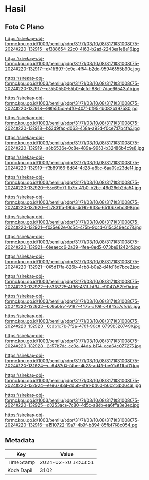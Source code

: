 # Hasil

## Foto C Plano

https://sirekap-obj-formc.kpu.go.id/1003/pemilu/pdpr/31/71/03/10/08/3171031008075-20240220-132915--ef388654-22c0-4163-b2ad-2243ea1e8e16.jpg

https://sirekap-obj-formc.kpu.go.id/1003/pemilu/pdpr/31/71/03/10/08/3171031008075-20240220-132917--d41ff897-0c9e-4f54-b2dd-95946555b90c.jpg

https://sirekap-obj-formc.kpu.go.id/1003/pemilu/pdpr/31/71/03/10/08/3171031008075-20240220-132917--c3550550-55b0-4cfd-88ef-7dae66543a1b.jpg

https://sirekap-obj-formc.kpu.go.id/1003/pemilu/pdpr/31/71/03/10/08/3171031008075-20240220-132918--99fe5f5d-e4f0-407f-bf95-1b082b997580.jpg

https://sirekap-obj-formc.kpu.go.id/1003/pemilu/pdpr/31/71/03/10/08/3171031008075-20240220-132918--b53d9fac-d063-468a-a92d-f0ce7d7b4fa3.jpg

https://sirekap-obj-formc.kpu.go.id/1003/pemilu/pdpr/31/71/03/10/08/3171031008075-20240220-132919--a6b6536e-0c8e-489a-9963-b32486b4c9e8.jpg

https://sirekap-obj-formc.kpu.go.id/1003/pemilu/pdpr/31/71/03/10/08/3171031008075-20240220-132919--f3b89166-8d84-4d28-a8bc-6aa09e23de14.jpg

https://sirekap-obj-formc.kpu.go.id/1003/pemilu/pdpr/31/71/03/10/08/3171031008075-20240220-132920--55c69c7f-fb7b-41b0-b2be-46d26cb2da54.jpg

https://sirekap-obj-formc.kpu.go.id/1003/pemilu/pdpr/31/71/03/10/08/3171031008075-20240220-132920--fa7831fa-f9bb-4d9b-933c-6510b8ebc398.jpg

https://sirekap-obj-formc.kpu.go.id/1003/pemilu/pdpr/31/71/03/10/08/3171031008075-20240220-132921--f035e62e-0c54-475b-9c4d-615c349e4c78.jpg

https://sirekap-obj-formc.kpu.go.id/1003/pemilu/pdpr/31/71/03/10/08/3171031008075-20240220-132921--6beaecc6-2a39-4fea-8ed5-073be6124245.jpg

https://sirekap-obj-formc.kpu.go.id/1003/pemilu/pdpr/31/71/03/10/08/3171031008075-20240220-132921--065d17fa-826b-4cb8-b0a2-d4fd18d7bce2.jpg

https://sirekap-obj-formc.kpu.go.id/1003/pemilu/pdpr/31/71/03/10/08/3171031008075-20240220-132922--b53f8725-4f96-431f-bf94-c9047452fc9a.jpg

https://sirekap-obj-formc.kpu.go.id/1003/pemilu/pdpr/31/71/03/10/08/3171031008075-20240220-132922--b09ab551-9197-447b-af08-c4843a7cfdbb.jpg

https://sirekap-obj-formc.kpu.go.id/1003/pemilu/pdpr/31/71/03/10/08/3171031008075-20240220-132923--0cdb1c7b-7f2a-470f-96c8-6799b5267490.jpg

https://sirekap-obj-formc.kpu.go.id/1003/pemilu/pdpr/31/71/03/10/08/3171031008075-20240220-132923--2d57b7de-ec9a-44da-b174-eca64e077275.jpg

https://sirekap-obj-formc.kpu.go.id/1003/pemilu/pdpr/31/71/03/10/08/3171031008075-20240220-132924--cb9487d3-f4be-4b23-ad45-be01c611bd7f.jpg

https://sirekap-obj-formc.kpu.go.id/1003/pemilu/pdpr/31/71/03/10/08/3171031008075-20240220-132924--ee96783d-dd5b-4fe1-b400-b6c213b064a1.jpg

https://sirekap-obj-formc.kpu.go.id/1003/pemilu/pdpr/31/71/03/10/08/3171031008075-20240220-132925--d0253ace-7c80-4d5c-a8db-ea6fffa3e3ec.jpg

https://sirekap-obj-formc.kpu.go.id/1003/pemilu/pdpr/31/71/03/10/08/3171031008075-20240220-132916--a1510722-19a7-4b9f-b894-85fbf768c054.jpg


## Metadata

| Key        | Value               |
| ---------- | ------------------- |
| Time Stamp | 2024-02-20 14:03:51 |
| Kode Dapil | 3102                |



